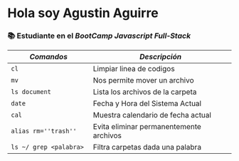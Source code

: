 #  Hola soy Agustin Aguirre 
### 📚 Estudiante en el *BootCamp Javascript Full-Stack*

|    *Comandos*   | *Descripción*   |
|-----------------|-----------------|
|``cl `` | Limpiar linea de codigos |
|``mv`` | Nos permite mover un archivo |
|``ls document`` | Lista los archivos de la carpeta |
|``date`` | Fecha y Hora del Sistema Actual |
|``cal`` | Muestra calendario de fecha actual |
|``alias rm=''trash''`` | Evita eliminar permanentemente archivos |
| ``ls ~/ grep <palabra> `` | Filtra carpetas dada una palabra |
